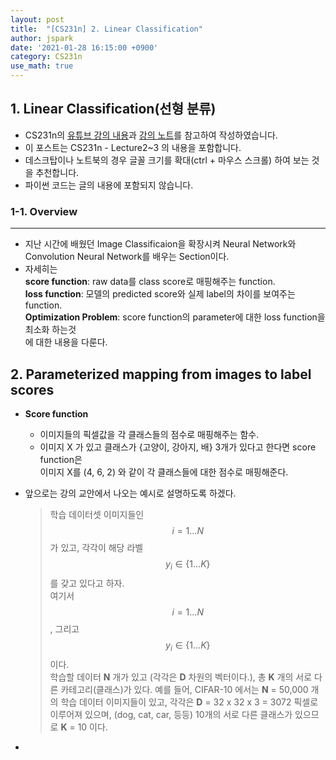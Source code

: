 ```yaml
---
layout: post
title:  "[CS231n] 2. Linear Classification"
author: jspark
date: '2021-01-28 16:15:00 +0900'
category: CS231n
use_math: true
---
```



## 1. Linear Classification(선형 분류)

- CS231n의 [유튜브 강의 내용](https://youtu.be/OoUX-nOEjG0)과 [강의 노트](https://cs231n.github.io/linear-classify/)를 참고하여 작성하였습니다.
- 이 포스트는 CS231n - Lecture2~3 의 내용을 포함합니다.
- 데스크탑이나 노트북의 경우 글꼴 크기를 확대(ctrl + 마우스 스크롤) 하여 보는 것을 추천합니다.
- 파이썬 코드는 글의 내용에 포함되지 않습니다.



### 1-1. Overview

---

- 지난 시간에 배웠던 Image Classificaion을 확장시켜 Neural Network와 Convolution Neural Network를 배우는 Section이다.
- 자세히는<br>**score function**: raw data를 class score로 매핑해주는 function.<br>**loss function**: 모델의 predicted score와 실제 label의 차이를 보여주는 function.<br>**Optimization Problem**: score function의 parameter에 대한 loss function을 최소화 하는것<br>에 대한 내용을 다룬다.



## 2. Parameterized mapping from images to label scores

- **Score function**

  - 이미지들의 픽셀값을 각 클래스들의 점수로 매핑해주는 함수.
  - 이미지 X 가 있고 클래스가 {고양이, 강아지, 배} 3개가 있다고 한다면 score function은<br> 이미지 X를 (4, 6, 2) 와 같이 각 클래스들에 대한 점수로 매핑해준다.

- 앞으로는 강의 교안에서 나오는 예시로 설명하도록 하겠다.

  > 학습 데이터셋 이미지들인 $$i = 1 \dots N$$가 있고, 각각이 해당 라벨 $$y_i \in \{ 1 \dots K \}$$를 갖고 있다고 하자.<br>여기서$$i = 1 \dots N$$, 그리고 $$y_i \in \{ 1 \dots K \}$$이다.<br>학습할 데이터 **N** 개가 있고 (각각은 **D** 차원의 벡터이다.), 총 **K** 개의 서로 다른 카테고리(클래스)가 있다. 예를 들어, CIFAR-10 에서는 **N** = 50,000 개의 학습 데이터 이미지들이 있고, 각각은 **D** = 32 x 32 x 3 = 3072 픽셀로 이루어져 있으며, (dog, cat, car, 등등) 10개의 서로 다른 클래스가 있으므로 **K** = 10 이다.

- 

